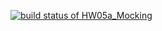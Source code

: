 [![build status of HW05a_Mocking](https://travis-ci.org/atorres98/HW4.svg?branch=HW05a_Mocking)](https://travis-ci.org/atorres98/HW4)
